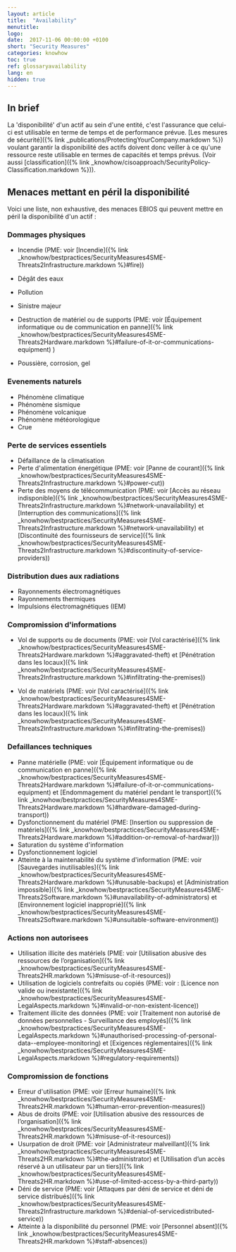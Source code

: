 ```yaml
---
layout: article
title:  "Availability"
menutitle:
logo:
date:  2017-11-06 00:00:00 +0100
short: "Security Measures"
categories: knowhow
toc: true
ref: glossaryavailability
lang: en
hidden: true
---
```


## In brief
La 'disponibilité' d'un actif au sein d'une entité,  c'est l'assurance que celui-ci est utilisable en terme de temps et de performance prévue. [Les mesures de sécurité]({% link _publications/ProtectingYourCompany.markdown %}) voulant garantir la disponibilité des actifs doivent donc veiller à ce qu'une ressource reste utilisable en termes de capacités et temps prévus. (Voir aussi [classification]({% link _knowhow/cisoapproach/SecurityPolicy-Classification.markdown %})).

## Menaces mettant en péril la disponibilité

Voici une liste, non exhaustive, des menaces EBIOS qui peuvent mettre en péril la disponibilité d'un actif :

### **Dommages physiques**

* Incendie (PME: voir [Incendie]({% link _knowhow/bestpractices/SecurityMeasures4SME-Threats2Infrastructure.markdown %}#fire))

* Dégât des eaux
* Pollution
* Sinistre majeur
* Destruction de matériel ou de supports (PME: voir [Équipement informatique ou de communication en panne]({% link _knowhow/bestpractices/SecurityMeasures4SME-Threats2Hardware.markdown %}#failure-of-it-or-communications-equipment) )
* Poussière, corrosion, gel

### **Evenements naturels**

* Phénomène climatique
* Phénomène sismique
* Phénomène volcanique
* Phénomène météorologique
* Crue

### **Perte de services essentiels**

* Défaillance de la climatisation
* Perte d'alimentation énergétique (PME: voir [Panne de courant]({% link _knowhow/bestpractices/SecurityMeasures4SME-Threats2Infrastructure.markdown %}#power-cut))
* Perte des moyens de télécommunication (PME: voir [Accès au réseau indisponible]({% link _knowhow/bestpractices/SecurityMeasures4SME-Threats2Infrastructure.markdown %}#network-unavailability) et [Interruption des communications]({% link _knowhow/bestpractices/SecurityMeasures4SME-Threats2Infrastructure.markdown %}#network-unavailability) et [Discontinuité des fournisseurs de service]({% link _knowhow/bestpractices/SecurityMeasures4SME-Threats2Infrastructure.markdown %}#discontinuity-of-service-providers))

### **Distribution dues aux radiations**

* Rayonnements électromagnétiques
* Rayonnements thermiques
* Impulsions électromagnétiques (IEM)

### **Compromission d'informations**

* Vol de supports ou de documents (PME: voir [Vol caractérisé]({% link _knowhow/bestpractices/SecurityMeasures4SME-Threats2Hardware.markdown %}#aggravated-theft) et [Pénétration dans les locaux]({% link _knowhow/bestpractices/SecurityMeasures4SME-Threats2Infrastructure.markdown %}#infiltrating-the-premises))

* Vol de matériels (PME: voir [Vol caractérisé]({% link _knowhow/bestpractices/SecurityMeasures4SME-Threats2Hardware.markdown %}#aggravated-theft) et [Pénétration dans les locaux]({% link _knowhow/bestpractices/SecurityMeasures4SME-Threats2Infrastructure.markdown %}#infiltrating-the-premises))

### **Defaillances techniques**

* Panne matérielle (PME: voir [Équipement informatique ou de communication en panne]({% link _knowhow/bestpractices/SecurityMeasures4SME-Threats2Hardware.markdown %}#failure-of-it-or-communications-equipment) et [Endommagement du matériel pendant le transport]({% link _knowhow/bestpractices/SecurityMeasures4SME-Threats2Hardware.markdown %}#hardware-damaged-during-transport))
* Dysfonctionnement du matériel (PME: [Insertion ou suppression de matériels]({% link _knowhow/bestpractices/SecurityMeasures4SME-Threats2Hardware.markdown %}#addition-or-removal-of-hardwar}))
* Saturation du système d'information
* Dysfonctionnement logiciel
* Atteinte à la maintenabilité du système d'information (PME: voir [Sauvegardes inutilisables]({% link _knowhow/bestpractices/SecurityMeasures4SME-Threats2Hardware.markdown %}#unusable-backups) et [Administration impossible]({% link _knowhow/bestpractices/SecurityMeasures4SME-Threats2Software.markdown %}#unavailability-of-administrators) et [Environnement logiciel inapproprié]({% link _knowhow/bestpractices/SecurityMeasures4SME-Threats2Software.markdown %}#unsuitable-software-environment))

### **Actions non autorisees**

* Utilisation illicite des matériels (PME: voir [Utilisation abusive des ressources de l’organisation]({% link _knowhow/bestpractices/SecurityMeasures4SME-Threats2HR.markdown %}#misuse-of-it-resources))
* Utilisation de logiciels contrefaits ou copiés (PME: voir : [Licence non valide ou inexistante]({% link _knowhow/bestpractices/SecurityMeasures4SME-LegalAspects.markdown %}#invalid-or-non-existent-licence))
* Traitement illicite des données (PME: voir [Traitement non autorisé de données personnelles - Surveillance des employés]({% link _knowhow/bestpractices/SecurityMeasures4SME-LegalAspects.markdown %}#unauthorised-processing-of-personal-data--employee-monitoring) et [Exigences réglementaires]({% link _knowhow/bestpractices/SecurityMeasures4SME-LegalAspects.markdown %}#regulatory-requirements))

### **Compromission de fonctions**

* Erreur d'utilisation (PME: voir [Erreur humaine]({% link _knowhow/bestpractices/SecurityMeasures4SME-Threats2HR.markdown %}#human-error-prevention-measures))
* Abus de droits (PME: voir [Utilisation abusive des ressources de l’organisation]({% link _knowhow/bestpractices/SecurityMeasures4SME-Threats2HR.markdown %}#misuse-of-it-resources))
* Usurpation de droit (PME: voir [Administrateur malveillant]({% link _knowhow/bestpractices/SecurityMeasures4SME-Threats2HR.markdown %}#the-administrator) et [Utilisation d’un accès réservé à un utilisateur par un tiers]({% link _knowhow/bestpractices/SecurityMeasures4SME-Threats2HR.markdown %}#use-of-limited-access-by-a-third-party))
* Déni de service (PME: voir [Attaques par déni de service et déni de service distribués]({% link _knowhow/bestpractices/SecurityMeasures4SME-Threats2Infrastructure.markdown %}#denial-of-servicedistributed-service))
* Atteinte à la disponibilité du personnel (PME: voir [Personnel absent]({% link _knowhow/bestpractices/SecurityMeasures4SME-Threats2HR.markdown %}#staff-absences))
